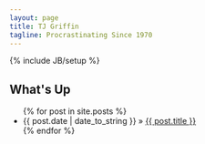 ```yaml
---
layout: page
title: TJ Griffin
tagline: Procrastinating Since 1970
---
```

{% include JB/setup %}

    
## What's Up

<ul class="posts">
  {% for post in site.posts %}
    <li><span>{{ post.date | date_to_string }}</span> &raquo; <a href="{{ BASE_PATH }}{{ post.url }}">{{ post.title }}</a></li>
  {% endfor %}
</ul>




